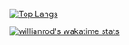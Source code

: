[![Top Langs](https://github-readme-stats.vercel.app/api/top-langs/?username=icube1&layout=compact)](https://github.com/anuraghazra/github-readme-stats)

[![willianrod's wakatime stats](https://github-readme-stats.vercel.app/api/wakatime?username=icube1)](https://github.com/anuraghazra/github-readme-stats)
